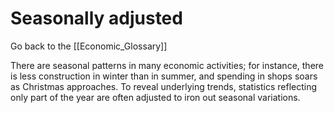 # Seasonally adjusted

Go back to the [[Economic_Glossary]]


There are seasonal patterns in many economic activities; for instance, there is less construction in winter than in summer, and spending in shops soars as Christmas approaches. To reveal underlying trends, statistics reflecting only part of the year are often adjusted to iron out seasonal variations.


